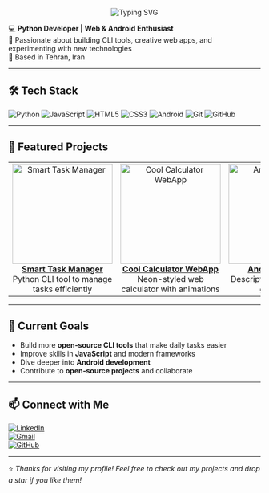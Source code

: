<p align="center">
  <img src="https://readme-typing-svg.herokuapp.com?font=Fira+Code&size=32&duration=4000&pause=500&color=AAAAAA&center=true&vCenter=true&width=600&lines=👋+Hi,+I'm+Mahdi+Nazari" alt="Typing SVG"/>
</p>

💻 **Python Developer | Web & Android Enthusiast**  
🎯 Passionate about building CLI tools, creative web apps, and experimenting with new technologies  
📍 Based in Tehran, Iran  

---

## 🛠 Tech Stack
![Python](https://img.shields.io/badge/Python-222222?style=for-the-badge&logo=python&logoColor=FFD43B)
![JavaScript](https://img.shields.io/badge/JavaScript-222222?style=for-the-badge&logo=javascript&logoColor=F7DF1E)
![HTML5](https://img.shields.io/badge/HTML5-222222?style=for-the-badge&logo=html5&logoColor=E34F26)
![CSS3](https://img.shields.io/badge/CSS3-222222?style=for-the-badge&logo=css3&logoColor=1572B6)
![Android](https://img.shields.io/badge/Android-222222?style=for-the-badge&logo=android&logoColor=3DDC84)
![Git](https://img.shields.io/badge/Git-222222?style=for-the-badge&logo=git&logoColor=F05032)
![GitHub](https://img.shields.io/badge/GitHub-222222?style=for-the-badge&logo=github&logoColor=181717)

---

## 🌟 Featured Projects

<table>
  <tr>
    <td align="center">
      <a href="https://github.com/NazariMahdi-Pro/smart-task-manager">
        <img src="https://raw.githubusercontent.com/NazariMahdi-Pro/assets/main/smart-task-manager.gif" width="200" alt="Smart Task Manager"/>
        <br>
        <b>Smart Task Manager</b>
      </a>
      <br>
      Python CLI tool to manage tasks efficiently
    </td>
    <td align="center">
      <a href="https://github.com/NazariMahdi-Pro/cool-calculator-webApp">
        <img src="https://raw.githubusercontent.com/NazariMahdi-Pro/assets/main/cool-calculator-webApp.gif" width="200" alt="Cool Calculator WebApp"/>
        <br>
        <b>Cool Calculator WebApp</b>
      </a>
      <br>
      Neon-styled web calculator with animations
    </td>
    <td align="center">
      <a href="https://github.com/NazariMahdi-Pro/another-project">
        <img src="https://raw.githubusercontent.com/NazariMahdi-Pro/assets/main/another-project.gif" width="200" alt="Another Project"/>
        <br>
        <b>Another Project</b>
      </a>
      <br>
      Description of the project goes here
    </td>
  </tr>
</table>

---

## 🎯 Current Goals
- Build more **open-source CLI tools** that make daily tasks easier  
- Improve skills in **JavaScript** and modern frameworks  
- Dive deeper into **Android development**  
- Contribute to **open-source projects** and collaborate  

---

## 📫 Connect with Me
[![LinkedIn](https://img.shields.io/badge/LinkedIn-0077B5?style=for-the-badge&logo=linkedin&logoColor=white)](https://www.linkedin.com/)  
[![Gmail](https://img.shields.io/badge/Gmail-D14836?style=for-the-badge&logo=gmail&logoColor=white)](mailto:yourmail@gmail.com)  
[![GitHub](https://img.shields.io/badge/GitHub-181717?style=for-the-badge&logo=github&logoColor=white)](https://github.com/NazariMahdi-Pro)

---

⭐️ *Thanks for visiting my profile! Feel free to check out my projects and drop a star if you like them!*
